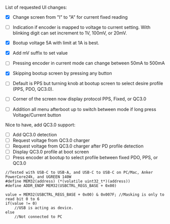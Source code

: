 List of requested UI changes:
+ [x] Change screen from "I" to "A" for current fixed reading
+ [ ] Indication if encoder is mapped to voltage to current setting. With blinking digit can set increment to 1V, 100mV, or 20mV.
+ [x] Bootup voltage 5A with limit at 1A is best.
+ [x] Add mV suffix to set value
+ [ ] Pressing encoder in current mode can change between 50mA to 500mA
+ [x] Skipping bootup screen by pressing any button
+ [ ] Default is PPS but turning knob at bootup screen to select desire profile (PPS, PDO, QC3.0).
+ [ ] Corner of the screen now display protocol PPS, Fixed, or QC3.0
+ [ ] Addition all menu afterboot up to switch between mode if long press Voltage/Current button


Nice to have, add QC3.0 support:
+ [ ] Add QC3.0 detection
+ [ ] Request voltage from QC3.0 charger
+ [ ] Request voltage from QC3.0 charger after PD profile detection
+ [ ] Display QC3.0 profile at boot screen
+ [ ] Press encoder at bootup to select profile between fixed PDO, PPS, or QC3.0

```
//Tested with USB-C to USB-A, and USB-C to USB-C on PC/Mac, Anker PowerCore24k, and UGREEN 140W
#define MEM32(address) (*(volatile uint32_t*)(address))
#define ADDR_ENDP MEM32(USBCTRL_REGS_BASE + 0x00)

value = MEM32(USBCTRL_REGS_BASE + 0x00) & 0x007F; //Masking is only to read bit 0 to 6
if(value != 0)
    //USB is acting as device.
else
    //Not connected to PC
```